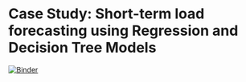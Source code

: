 # Case Study: Short-term load forecasting using Regression and Decision Tree Models
[![Binder](https://mybinder.org/badge_logo.svg)](https://mybinder.org/v2/gh/AhmedZoha/Upskilling_Load_Forecasting/main?labpath=Upskilling_Applied_Machine_Learning_for_Regression_v3.ipynb)
